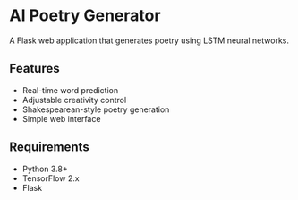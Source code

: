 # AI Poetry Generator
A Flask web application that generates poetry using LSTM neural networks.

## Features
- Real-time word prediction
- Adjustable creativity control
- Shakespearean-style poetry generation
- Simple web interface

## Requirements
- Python 3.8+
- TensorFlow 2.x
- Flask
 
 
